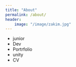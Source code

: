 ```yaml
---
title: "About"
permalink: /about/
header:
    image: "/image/zakim.jpg"
---
```


* junior
* Dev
* Portrfolio 
* unity
* CV
